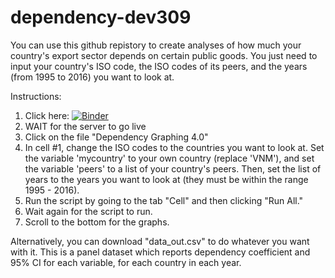 # dependency-dev309

You can use this github repistory to create analyses of how much your country's export sector depends on certain public goods. You just need to input your country's ISO code, the ISO codes of its peers, and the years (from 1995 to 2016) you want to look at.

Instructions:

1. Click here:
[![Binder](https://mybinder.org/badge.svg)](https://mybinder.org/v2/gh/eric-protzer/dependency-dev309/master)
2. WAIT for the server to go live
3. Click on the file "Dependency Graphing 4.0"
4. In cell #1, change the ISO codes to the countries you want to look at. Set the variable 'mycountry' to your own country (replace 'VNM'), and set the variable 'peers' to a list of your country's peers. Then, set the list of years to the years you want to look at (they must be within the range 1995 - 2016).
5. Run the script by going to the tab "Cell" and then clicking "Run All." 
6. Wait again for the script to run.
7. Scroll to the bottom for the graphs. 

Alternatively, you can download "data_out.csv" to do whatever you want with it. This is a panel dataset which reports dependency coefficient and 95% CI for each variable, for each country in each year. 
